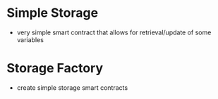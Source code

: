 # Simple Storage

- very simple smart contract that allows for retrieval/update of some variables

# Storage Factory

- create simple storage smart contracts